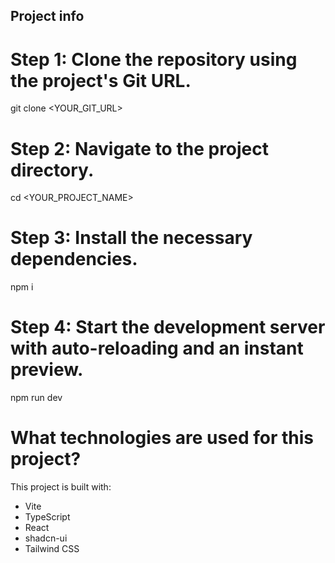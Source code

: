 
## Project info

# Step 1: Clone the repository using the project's Git URL.
git clone <YOUR_GIT_URL>

# Step 2: Navigate to the project directory.
cd <YOUR_PROJECT_NAME>

# Step 3: Install the necessary dependencies.
npm i

# Step 4: Start the development server with auto-reloading and an instant preview.
npm run dev

# What technologies are used for this project?

This project is built with:

- Vite
- TypeScript
- React
- shadcn-ui
- Tailwind CSS

